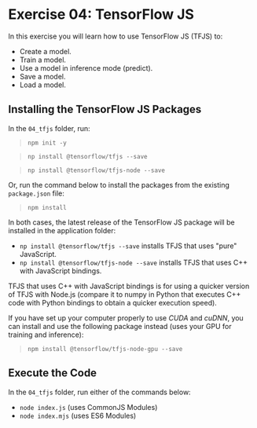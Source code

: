 # Exercise 04: TensorFlow JS

In this exercise you will learn how to use TensorFlow JS (TFJS) to:
- Create a model.
- Train a model.
- Use a model in inference mode (predict).
- Save a model.
- Load a model.

## Installing the TensorFlow JS Packages

In the `04_tfjs` folder, run:
> `npm init -y`

> `np install @tensorflow/tfjs --save`

> `np install @tensorflow/tfjs-node --save`

Or, run the command below to install the packages from the existing `package.json` file:
> `npm install`

In both cases, the latest release of the TensorFlow JS package will be installed in the application folder:
- `np install @tensorflow/tfjs --save` installs TFJS that uses "pure" JavaScript.
- `np install @tensorflow/tfjs-node --save` installs TFJS that uses C++ with JavaScript bindings.

TFJS that uses C++ with JavaScript bindings is for using a quicker version of TFJS with Node.js (compare it to numpy in Python that executes C++ code with Python bindings to obtain a quicker execution speed).

If you have set up your computer properly to use *CUDA* and *cuDNN*, you can install and use the following package instead (uses your GPU for training and inference):

> ``npm install @tensorflow/tfjs-node-gpu --save``

## Execute the Code

In the `04_tfjs` folder, run either of the commands below:
- `node index.js` (uses CommonJS Modules)
- `node index.mjs` (uses ES6 Modules)
